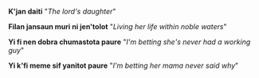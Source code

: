 **K'jan daiti**
"_The lord's daughter_"

**Filan jansaun muri ni jen'tolot**
"_Living her life within noble waters_"

**Yi fi nen dobra chumastota paure**
"_I'm betting she's never had a working guy_"

**Yi k'fi meme sif yanitot paure**
"_I'm betting her mama never said why_"